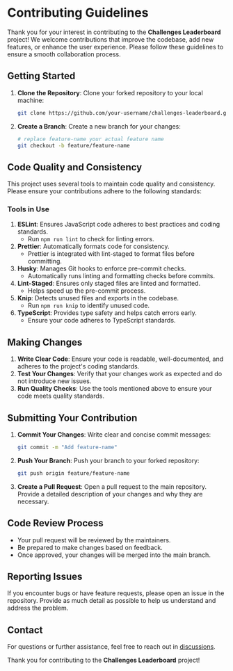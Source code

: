 # Contributing Guidelines

Thank you for your interest in contributing to the **Challenges Leaderboard** project! We welcome contributions that improve the codebase, add new features, or enhance the user experience. Please follow these guidelines to ensure a smooth collaboration process.

## Getting Started

1. **Clone the Repository**: Clone your forked repository to your local machine:
   ```bash
   git clone https://github.com/your-username/challenges-leaderboard.git
   ```
2. **Create a Branch**: Create a new branch for your changes:
   ```bash
   # replace feature-name your actual feature name
   git checkout -b feature/feature-name
   ```

## Code Quality and Consistency

This project uses several tools to maintain code quality and consistency. Please ensure your contributions adhere to the following standards:

### Tools in Use

1. **ESLint**: Ensures JavaScript code adheres to best practices and coding standards.
   - Run `npm run lint` to check for linting errors.
2. **Prettier**: Automatically formats code for consistency.
   - Prettier is integrated with lint-staged to format files before committing.
3. **Husky**: Manages Git hooks to enforce pre-commit checks.
   - Automatically runs linting and formatting checks before commits.
4. **Lint-Staged**: Ensures only staged files are linted and formatted.
   - Helps speed up the pre-commit process.
5. **Knip**: Detects unused files and exports in the codebase.
   - Run `npm run knip` to identify unused code.
6. **TypeScript**: Provides type safety and helps catch errors early.
   - Ensure your code adheres to TypeScript standards.

## Making Changes

1. **Write Clear Code**: Ensure your code is readable, well-documented, and adheres to the project's coding standards.
2. **Test Your Changes**: Verify that your changes work as expected and do not introduce new issues.
3. **Run Quality Checks**: Use the tools mentioned above to ensure your code meets quality standards.

## Submitting Your Contribution

1. **Commit Your Changes**: Write clear and concise commit messages:
   ```bash
   git commit -m "Add feature-name"
   ```
2. **Push Your Branch**: Push your branch to your forked repository:
   ```bash
   git push origin feature/feature-name
   ```
3. **Create a Pull Request**: Open a pull request to the main repository. Provide a detailed description of your changes and why they are necessary.

## Code Review Process

- Your pull request will be reviewed by the maintainers.
- Be prepared to make changes based on feedback.
- Once approved, your changes will be merged into the main branch.

## Reporting Issues

If you encounter bugs or have feature requests, please open an issue in the repository. Provide as much detail as possible to help us understand and address the problem.

## Contact

For questions or further assistance, feel free to reach out in [discussions](https://github.com/GKSS-UNISA/code-challenges-leaderboard/discussions).

Thank you for contributing to the **Challenges Leaderboard** project!
